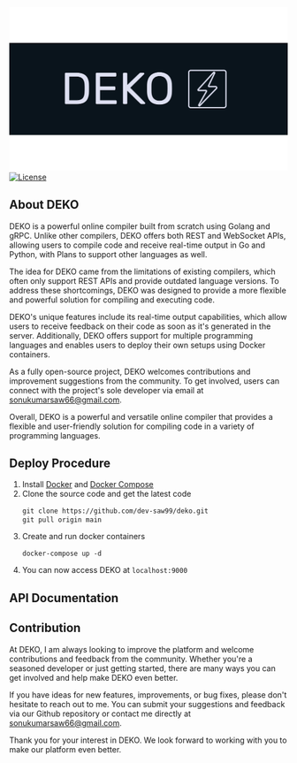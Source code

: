 ![Deko Logo](./deko-logo.png)
[![License](https://img.shields.io/badge/License-GPL%20v3-yellow&?style=for-the-badge)](LICENSE)

## About DEKO

DEKO is a powerful online compiler built from scratch using Golang and gRPC. Unlike other compilers, DEKO offers both REST and WebSocket APIs, allowing users to compile code and receive real-time output in Go and Python, with Plans to support other languages as well.

The idea for DEKO came from the limitations of existing compilers, which often only support REST APIs and provide outdated language versions. To address these shortcomings, DEKO was designed to provide a more flexible and powerful solution for compiling and executing code.

DEKO's unique features include its real-time output capabilities, which allow users to receive feedback on their code as soon as it's generated in the server. Additionally, DEKO offers support for multiple programming languages and enables users to deploy their own setups using Docker containers.

As a fully open-source project, DEKO welcomes contributions and improvement suggestions from the community. To get involved, users can connect with the project's sole developer via email at sonukumarsaw66@gmail.com.

Overall, DEKO is a powerful and versatile online compiler that provides a flexible and user-friendly solution for compiling code in a variety of programming languages.

## Deploy Procedure 

1. Install [Docker](https://docs.docker.com/) and [Docker Compose](https://docs.docker.com/)
2. Clone the source code and get the latest code
    ```git
    git clone https://github.com/dev-saw99/deko.git
    git pull origin main
    ```
3. Create and run docker containers
    ```docker 
    docker-compose up -d
    ```
4. You can now access DEKO at `localhost:9000`

## API Documentation


## Contribution

At DEKO, I am always looking to improve the platform and welcome contributions and feedback from the community. Whether you're a seasoned developer or just getting started, there are many ways you can get involved and help make DEKO even better.

If you have ideas for new features, improvements, or bug fixes, please don't hesitate to reach out to me. You can submit your suggestions and feedback via our Github repository or contact me directly at sonukumarsaw66@gmail.com.

Thank you for your interest in DEKO. We look forward to working with you to make our platform even better.